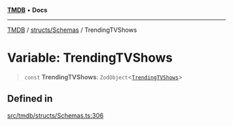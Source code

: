 [**TMDB**](../../../README.md) • **Docs**

***

[TMDB](../../../README.md) / [structs/Schemas](../README.md) / TrendingTVShows

# Variable: TrendingTVShows

> `const` **TrendingTVShows**: `ZodObject`\<[`TrendingTVShows`](../type-aliases/TrendingTVShows.md)\>

## Defined in

[src/tmdb/structs/Schemas.ts:306](https://github.com/Norviah/media-hub/blob/d809718af017974e095f312fcfa8bfdf58d3e3e5/src/tmdb/structs/Schemas.ts#L306)
